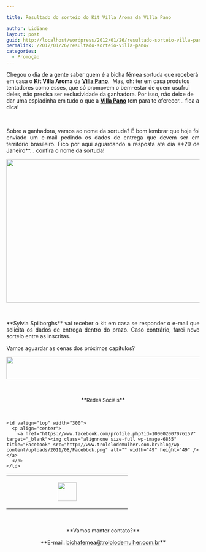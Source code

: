 ```yaml
---

title: Resultado do sorteio do Kit Villa Aroma da Villa Pano

author: Lidiane
layout: post
guid: http://localhost/wordpress/2012/01/26/resultado-sorteio-villa-pano/
permalink: /2012/01/26/resultado-sorteio-villa-pano/
categories:
  - Promoção
---
```

Chegou o dia de a gente saber quem é a bicha fêmea sortuda que receberá em casa o **Kit Villa Aroma** da **<a href="http://villapano.com.br/" target="_blank">Villa Pano</a>**.  Mas, oh: ter em casa produtos tentadores como esses, que só promovem o bem-estar de quem usufrui deles, não precisa ser exclusividade da ganhadora. Por isso, não deixe de dar uma espiadinha em tudo o que a **<a href="http://villapano.com.br/" target="_blank">Villa Pano</a>** tem para te oferecer… fica a dica!

&nbsp;

<p align="justify">
  Sobre a ganhadora, vamos ao nome da sortuda? É bom lembrar que hoje foi enviado um e-mail pedindo os dados de entrega que devem ser em território brasileiro. Fico por aqui aguardando a resposta até dia **29 de Janeiro**… confira o nome da sortuda!
</p>

<!--more-->

<p align="center">
  <a href="http://www.trololodemulher.com.br/blog/wp-content/uploads/2012/01/KIT-SABONETE-VILLA-AROMA2.png"><img class="alignnone size-full wp-image-8520" title="KIT SABONETE VILLA AROMA[2]" src="http://www.trololodemulher.com.br/blog/wp-content/uploads/2012/01/KIT-SABONETE-VILLA-AROMA2.png" alt="" width="600" height="374" /></a>
</p>

&nbsp;

<p align="justify">
  **Sylvia Spilborghs** vai receber o kit em casa se responder o e-mail que solicita os dados de entrega dentro do prazo. Caso contrário, farei novo sorteio entre as inscritas.
</p>

<p align="justify">
  Vamos aguardar as cenas dos próximos capítulos?
</p>

<p align="center">
  <a href="http://feedburner.google.com/fb/a/mailverify?uri=blogbichafemea&loc=pt_BR" target="_blank"><img class="alignnone size-full wp-image-8451" title="Assine o Bicha Fêmea grátis!" src="http://www.trololodemulher.com.br/blog/wp-content/uploads/2012/01/rodapé.png" alt="" width="600" height="59" /></a>
</p>

&nbsp;

<p align="center">
  **<span style="font-size: small;">Redes Sociais</span>**
</p>

&nbsp;

<table width="600" border="0" cellspacing="0" cellpadding="2">
  <tr>
    <td valign="top" width="300">
      <p align="center">
        <a href="https://twitter.com/#%21/bichafemea" target="_blank"><img class="alignnone size-full wp-image-6857" title="Twitter" src="http://www.trololodemulher.com.br/blog/wp-content/uploads/2011/08/Twitter.png" alt="" width="49" height="49" /></a>
      </p>
    </td>
    
    <td valign="top" width="300">
      <p align="center">
        <a href="https://www.facebook.com/profile.php?id=100002007076157" target="_blank"><img class="alignnone size-full wp-image-6855" title="Facebook" src="http://www.trololodemulher.com.br/blog/wp-content/uploads/2011/08/Facebbok.png" alt="" width="49" height="49" /></a>
      </p>
    </td>
  </tr>
</table>

&nbsp;

<p align="center">
  **Vamos manter contato?**
</p>

<p align="center">
  **E-mail: <a href="mailto:bichafemea@trololodemulher.com.br">bichafemea@trololodemulher.com.br</a>**
</p>